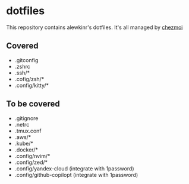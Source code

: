 # dotfiles

This repository contains alewkinr's dotfiles. It's all managed by [chezmoi](https://www.chezmoi.io)

## Covered
* .gitconfig
* .zshrc
* .ssh/*
* .cofig/zsh/*
* .config/kitty/*

## To be covered
* .gitignore
* .netrc
* .tmux.conf
* .aws/*
* .kube/*
* .docker/*
* .config/nvim/* 
* .config/zed/* 
* .config/yandex-cloud (integrate with 1password)
* .config/github-copilopt (integrate with 1password)
